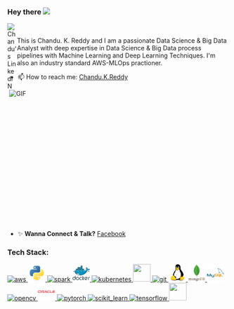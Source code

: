 
### Hey there <img src="https://media.giphy.com/media/hvRJCLFzcasrR4ia7z/giphy.gif" width="25px">
<a href="https://www.linkedin.com/in/chandu-k-reddy-b42913163/">
  <img align="left" alt="Chandu's LinkedIN" width="22px" src="https://raw.githubusercontent.com/peterthehan/peterthehan/master/assets/linkedin.svg" />
</a>

<br />


This is Chandu. K. Reddy and I am a passionate Data Science & Big Data Analyst with deep expertise in Data Science & Big Data process pipelines with Machine Learning and Deep Learning Techniques. I'm also an industry standard AWS-MLOps practioner.


  <img align="right" alt="GIF" src="https://github.com/abhisheknaiidu/abhisheknaiidu/blob/master/code.gif?raw=true" width="500" height="320" />
  
- 📫 How to reach me: [Chandu.K.Reddy](https://www.linkedin.com/in/chandu-k-reddy-b42913163/)
- ✨ **Wanna Connect & Talk?** [Facebook](https://www.facebook.com/chanduk.reddy)




  
<h3 align="left"> Tech Stack:</h3>
<p align="left"> <a href="https://aws.amazon.com/" target="_blank"> <img src="https://www.vectorlogo.zone/util/preview.html?image=/logos/amazon_aws/amazon_aws-ar21.svg" alt="aws" width="40" height="40"/> </a> <a href="https://www.python.org" target="_blank"> <img src="https://raw.githubusercontent.com/devicons/devicon/master/icons/python/python-original.svg" alt="python" width="40" height="40"/> </a> <a href="https://spark.apache.org/" target="_blank"> <img src="https://www.vectorlogo.zone/util/preview.html?image=/logos/apache_spark/apache_spark-ar21.svg" alt="spark" width="40" height="40"/> </a> <a href="https://www.docker.com/" target="_blank"> <img src="https://raw.githubusercontent.com/devicons/devicon/master/icons/docker/docker-original-wordmark.svg" alt="docker" width="40" height="40"/> </a> <a href="https://kubernetes.io/" target="_blank"> <img src="https://www.vectorlogo.zone/util/preview.html?image=/logos/kubernetes/kubernetes-ar21.svg" alt="kubernetes" width="40" height="40"/> </a> <a href="https://www.postgresql.org/" target="_blank"> <img src="https://img.shields.io/badge/PostgreSQL-316192?style=for-the-badge&logo=postgresql&logoColor=white" width="40" height="40"/> </a> <a href="https://git-scm.com/" target="_blank"> <img src="https://www.vectorlogo.zone/logos/git-scm/git-scm-icon.svg" alt="git" width="40" height="40"/> </a> <a href="https://www.linux.org/" target="_blank"> <img src="https://raw.githubusercontent.com/devicons/devicon/master/icons/linux/linux-original.svg" alt="linux" width="40" height="40"/> </a> <a href="https://www.mongodb.com/" target="_blank"> <img src="https://raw.githubusercontent.com/devicons/devicon/master/icons/mongodb/mongodb-original-wordmark.svg" alt="mongodb" width="40" height="40"/> </a> <a href="https://www.mysql.com/" target="_blank"> <img src="https://raw.githubusercontent.com/devicons/devicon/master/icons/mysql/mysql-original-wordmark.svg" alt="mysql" width="40" height="40"/> </a> <a href="https://opencv.org/" target="_blank"> <img src="https://www.vectorlogo.zone/logos/opencv/opencv-icon.svg" alt="opencv" width="40" height="40"/> </a> <a href="https://www.oracle.com/" target="_blank"> <img src="https://raw.githubusercontent.com/devicons/devicon/master/icons/oracle/oracle-original.svg" alt="oracle" width="40" height="40"/> </a>  <a href="https://pytorch.org/" target="_blank"> <img src="https://www.vectorlogo.zone/logos/pytorch/pytorch-icon.svg" alt="pytorch" width="40" height="40"/> </a> <a href="https://scikit-learn.org/" target="_blank"> <img src="https://upload.wikimedia.org/wikipedia/commons/0/05/Scikit_learn_logo_small.svg" alt="scikit_learn" width="40" height="40"/> </a> <a href="https://www.tensorflow.org" target="_blank"> <img src="https://www.vectorlogo.zone/logos/tensorflow/tensorflow-icon.svg" alt="tensorflow" width="40" height="40"/> </a> <a href="https://airflow.apache.org/" target="_blank"> <img src="https://camo.githubusercontent.com/4bf47ad6910dd06a81eb62cf33f6c398d8f926dcc656a177bb62584fe8911e89/68747470733a2f2f63646e2e737667706f726e2e636f6d2f6c6f676f732f616972666c6f772e737667" width="40" height="40"/> </a> </p>

   




















